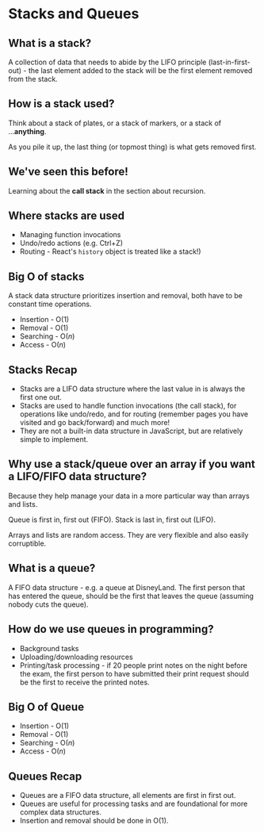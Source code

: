 # Stacks and Queues

## What is a stack?

A collection of data that needs to abide by the LIFO principle (last-in-first-out) - the last element added to the stack will be the first element removed from the stack.

## How is a stack used?

Think about a stack of plates, or a stack of markers, or a stack of ...**anything**.

As you pile it up, the last thing (or topmost thing) is what gets removed first.

## We've seen this before!

Learning about the **call stack** in the section about recursion.

## Where stacks are used

- Managing function invocations
- Undo/redo actions (e.g. Ctrl+Z)
- Routing - React's `history` object is treated like a stack!)

## Big O of stacks

A stack data structure prioritizes insertion and removal, both have to be constant time operations.

- Insertion - O(1)
- Removal - O(1)
- Searching - O(_n_)
- Access - O(_n_)

## Stacks Recap

- Stacks are a LIFO data structure where the last value in is always the first one out.
- Stacks are used to handle function invocations (the call stack), for operations like undo/redo, and for routing (remember pages you have visited and go back/forward) and much more!
- They are not a built-in data structure in JavaScript, but are relatively simple to implement.

## Why use a stack/queue over an array if you want a LIFO/FIFO data structure?

Because they help manage your data in a more particular way than arrays and lists.

Queue is first in, first out (FIFO).
Stack is last in, first out (LIFO).

Arrays and lists are random access. They are very flexible and also easily corruptible.

## What is a queue?

A FIFO data structure - e.g. a queue at DisneyLand. The first person that has entered the queue, should be the first that leaves the queue (assuming nobody cuts the queue).

## How do we use queues in programming?

- Background tasks
- Uploading/downloading resources
- Printing/task processing - if 20 people print notes on the night before the exam, the first person to have submitted their print request should be the first to receive the printed notes.

## Big O of Queue

- Insertion - O(1)
- Removal - O(1)
- Searching - O(_n_)
- Access - O(_n_)

## Queues Recap

- Queues are a FIFO data structure, all elements are first in first out.
- Queues are useful for processing tasks and are foundational for more complex data structures.
- Insertion and removal should be done in O(1).
